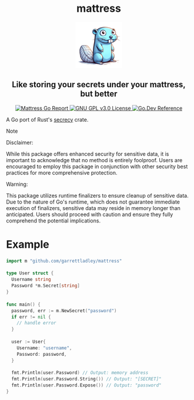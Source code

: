 <h1 align="center">mattress</h1>

<div align="center">
    <img src="./mattress.png" alt="Mattress Logo" width="25%">
</div>

<h2 align="center">Like storing your secrets under your mattress, but better</h2>

<div align="center">
  <a href="https://goreportcard.com/report/github.com/garrettladley/mattress">
    <img src="https://goreportcard.com/badge/github.com/garrettladley/mattress"
      alt="Mattress Go Report" />
  </a>
  <a href="https://www.gnu.org/licenses/gpl-3.0">
    <img src="https://img.shields.io/badge/License-GPLv3-blue.svg"
      alt="GNU GPL v3.0 License" />
  </a>
  <a href="https://pkg.go.dev/github.com/garrettladley/mattress#section-documentation">
    <img src="https://img.shields.io/badge/go.dev-reference-blue?logo=go&logoColor=white"
      alt="Go.Dev Reference" />
  </a>
</div>

A Go port of Rust's [secrecy](https://github.com/iqlusioninc/crates/tree/main/secrecy) crate.

> [!NOTE]
> Disclaimer:
>
> While this package offers enhanced security for sensitive data, it is important to acknowledge that no method is entirely foolproof. Users are encouraged to employ this package in conjunction with other security best practices for more comprehensive protection.
>
> Warning:
>
> This package utilizes runtime finalizers to ensure cleanup of sensitive data. Due to the nature of Go's runtime, which does not guarantee immediate execution of finalizers, sensitive data may reside in memory longer than anticipated. Users should proceed with caution and ensure they fully comprehend the potential implications.

# Example

```go
import m "github.com/garrettladley/mattress"

type User struct {
  Username string
  Password *m.Secret[string]
}

func main() {
  password, err := m.NewSecret("password")
  if err != nil {
    // handle error
  }

  user := User{
    Username: "username",
    Password: password,
  }

  fmt.Println(user.Password) // Output: memory address
  fmt.Println(user.Password.String()) // Output: "[SECRET]"
  fmt.Println(user.Password.Expose()) // Output: "password"
}
```

